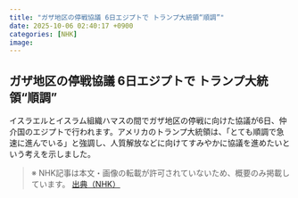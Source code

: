 ```yaml
---
title: "ガザ地区の停戦協議 6日エジプトで トランプ大統領“順調”"
date: 2025-10-06 02:40:17 +0900
categories: [NHK]
image: 
---
```

## ガザ地区の停戦協議 6日エジプトで トランプ大統領“順調”

イスラエルとイスラム組織ハマスの間でガザ地区の停戦に向けた協議が6日、仲介国のエジプトで行われます。アメリカのトランプ大統領は、「とても順調で急速に進んでいる」と強調し、人質解放などに向けてすみやかに協議を進めたいという考えを示しました。

> ※ NHK記事は本文・画像の転載が許可されていないため、概要のみ掲載しています。
[出典（NHK）](http://www3.nhk.or.jp/news/html/20251006/k10014941921000.html)
